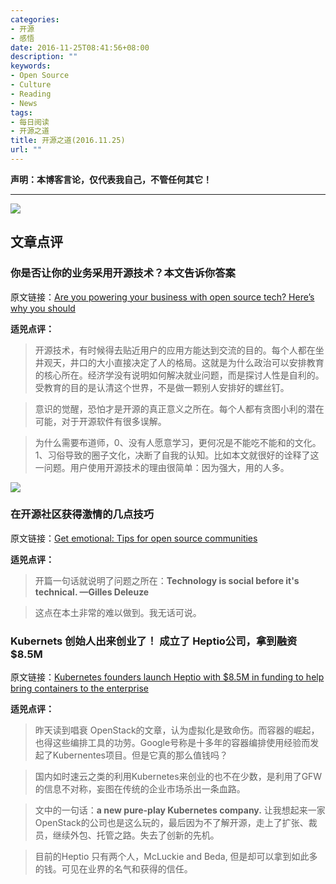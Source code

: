 ```yaml
---
categories:
- 开源
- 感悟
date: 2016-11-25T08:41:56+08:00
description: ""
keywords:
- Open Source
- Culture
- Reading
- News
tags:
- 每日阅读
- 开源之道
title: 开源之道(2016.11.25)
url: ""
---
```


**声明：本博客言论，仅代表我自己，不管任何其它！**

---

![](https://opensource.com/sites/default/files/styles/image-full-size/public/images/life/thankyou-2015-osdc-lead.png?itok=iHkUt9WS)

## 文章点评

### 你是否让你的业务采用开源技术？本文告诉你答案

原文链接：[Are you powering your business with open source tech? Here’s why you should](http://anthillonline.com/powering-business-open-source-technologies/)

**适兕点评：**

> 开源技术，有时候得去贴近用户的应用方能达到交流的目的。每个人都在坐井观天，井口的大小直接决定了人的格局。这就是为什么政治可以安排教育的核心所在。经济学没有说明如何解决就业问题，而是探讨人性是自利的。受教育的目的是认清这个世界，不是做一颗别人安排好的螺丝钉。

> 意识的觉醒，恐怕才是开源的真正意义之所在。每个人都有贪图小利的潜在可能，对于开源软件有很多误解。

> 为什么需要布道师，0、没有人愿意学习，更何况是不能吃不能和的文化。1、习俗导致的圈子文化，决断了自我的认知。比如本文就很好的诠释了这一问题。用户使用开源技术的理由很简单：因为强大，用的人多。

![](https://opensource.com/sites/default/files/styles/image-full-size/public/images/life/people_remote_teams_world.png?itok=wI-GW8zX)

### 在开源社区获得激情的几点技巧

原文链接：[Get emotional: Tips for open source communities](https://opensource.com/article/16/11/communities-emotions-matter)

**适兕点评：**

> 开篇一句话就说明了问题之所在：**Technology is social before it's technical. —Gilles Deleuze**

> 这点在本土非常的难以做到。我无话可说。

### Kubernets 创始人出来创业了！ 成立了 Heptio公司，拿到融资 $8.5M

原文链接：[Kubernetes founders launch Heptio with $8.5M in funding to help bring containers to the enterprise](https://techcrunch.com/2016/11/17/kubernetes-founders-launch-heptio-with-8-5m-in-funding-to-help-bring-containers-to-the-enterprise/)

**适兕点评：**

> 昨天读到唱衰 OpenStack的文章，认为虚拟化是致命伤。而容器的崛起，也得这些编排工具的功劳。Google号称是十多年的容器编排使用经验而发起了Kubernentes项目。但是它真的那么值钱吗？

> 国内如时速云之类的利用Kubernetes来创业的也不在少数，是利用了GFW的信息不对称，妄图在传统的企业市场杀出一条血路。

> 文中的一句话：**a new pure-play Kubernetes company.** 让我想起来一家OpenStack的公司也是这么玩的，最后因为不了解开源，走上了扩张、裁员，继续外包、托管之路。失去了创新的先机。

> 目前的Heptio 只有两个人，McLuckie and Beda, 但是却可以拿到如此多的钱。可见在业界的名气和获得的信任。

